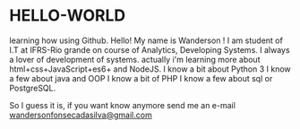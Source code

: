 # HELLO-WORLD
learning how using Github.
Hello! My name is Wanderson !
I am student of I.T at IFRS-Rio grande on course of Analytics, Developing Systems.
I always a lover of development of systems.
actually i'm learning more about html+css+JavaScript+es6+ and NodeJS.
I know a bit about Python 3
I know a few about java and OOP
I know a bit of PHP
I know a few about sql or PostgreSQL.

So I guess it is, if you want know anymore send me an e-mail
wandersonfonsecadasilva@gmail.com
